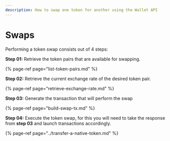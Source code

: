 ```yaml
---
description: How to swap one token for another using the Wallet API
---
```


# Swaps

Performing a token swap consists out of 4 steps:

**Step 01:** Retrieve the token pairs that are available for swapping.

{% page-ref page="list-token-pairs.md" %}

**Step 02:** Retrieve the current exchange rate of the desired token pair.

{% page-ref page="retrieve-exchange-rate.md" %}

**Step 03:** Generate the transaction that will perform the swap

{% page-ref page="build-swap-tx.md" %}

**Step 04:** Execute the token swap, for this you will need to take the response from **step 03** and launch transactions accordingly.

{% page-ref page="../transfer-a-native-token.md" %}



  


